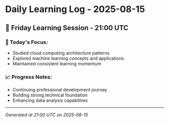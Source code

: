 # Daily Learning Log - 2025-08-15

## 📅 Friday Learning Session - 21:00 UTC

### 🎯 Today's Focus:
- Studied cloud computing architecture patterns
- Explored machine learning concepts and applications
- Maintained consistent learning momentum

### 📈 Progress Notes:
- Continuing professional development journey
- Building strong technical foundation
- Enhancing data analysis capabilities

---
*Generated at 21:00 UTC on 2025-08-15*
